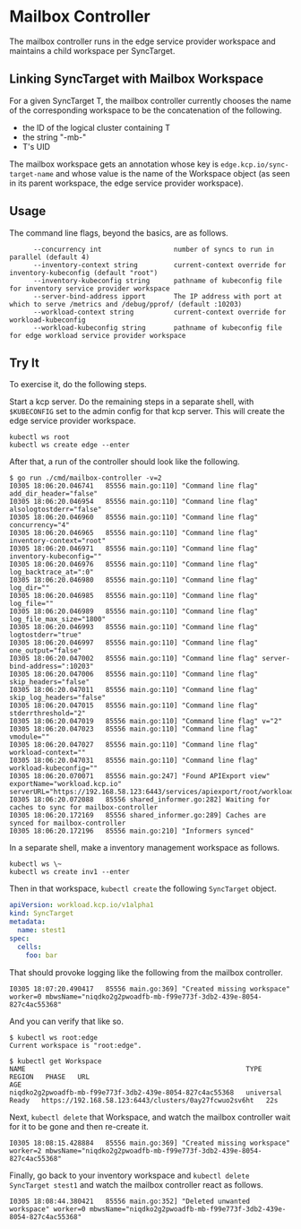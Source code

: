 # Mailbox Controller

The mailbox controller runs in the edge service provider workspace and
maintains a child workspace per SyncTarget.

## Linking SyncTarget with Mailbox Workspace

For a given SyncTarget T, the mailbox controller currently chooses the
name of the corresponding workspace to be the concatenation of the
following.

- the ID of the logical cluster containing T
- the string "-mb-"
- T's UID

The mailbox workspace gets an annotation whose key is
`edge.kcp.io/sync-target-name` and whose value is the name of the
Workspace object (as seen in its parent workspace, the edge service
provider workspace).

## Usage

The command line flags, beyond the basics, are as follows.

```console
      --concurrency int                  number of syncs to run in parallel (default 4)
      --inventory-context string         current-context override for inventory-kubeconfig (default "root")
      --inventory-kubeconfig string      pathname of kubeconfig file for inventory service provider workspace
      --server-bind-address ipport       The IP address with port at which to serve /metrics and /debug/pprof/ (default :10203)
      --workload-context string          current-context override for workload-kubeconfig
      --workload-kubeconfig string       pathname of kubeconfig file for edge workload service provider workspace
```

## Try It

To exercise it, do the following steps.

Start a kcp server.  Do the remaining steps in a separate shell, with
`$KUBECONFIG` set to the admin config for that kcp server.  This will
create the edge service provider workspace.

```shell
kubectl ws root
kubectl ws create edge --enter
```

After that, a run of the controller should look like the following.

```console
$ go run ./cmd/mailbox-controller -v=2
I0305 18:06:20.046741   85556 main.go:110] "Command line flag" add_dir_header="false"
I0305 18:06:20.046954   85556 main.go:110] "Command line flag" alsologtostderr="false"
I0305 18:06:20.046960   85556 main.go:110] "Command line flag" concurrency="4"
I0305 18:06:20.046965   85556 main.go:110] "Command line flag" inventory-context="root"
I0305 18:06:20.046971   85556 main.go:110] "Command line flag" inventory-kubeconfig=""
I0305 18:06:20.046976   85556 main.go:110] "Command line flag" log_backtrace_at=":0"
I0305 18:06:20.046980   85556 main.go:110] "Command line flag" log_dir=""
I0305 18:06:20.046985   85556 main.go:110] "Command line flag" log_file=""
I0305 18:06:20.046989   85556 main.go:110] "Command line flag" log_file_max_size="1800"
I0305 18:06:20.046993   85556 main.go:110] "Command line flag" logtostderr="true"
I0305 18:06:20.046997   85556 main.go:110] "Command line flag" one_output="false"
I0305 18:06:20.047002   85556 main.go:110] "Command line flag" server-bind-address=":10203"
I0305 18:06:20.047006   85556 main.go:110] "Command line flag" skip_headers="false"
I0305 18:06:20.047011   85556 main.go:110] "Command line flag" skip_log_headers="false"
I0305 18:06:20.047015   85556 main.go:110] "Command line flag" stderrthreshold="2"
I0305 18:06:20.047019   85556 main.go:110] "Command line flag" v="2"
I0305 18:06:20.047023   85556 main.go:110] "Command line flag" vmodule=""
I0305 18:06:20.047027   85556 main.go:110] "Command line flag" workload-context=""
I0305 18:06:20.047031   85556 main.go:110] "Command line flag" workload-kubeconfig=""
I0305 18:06:20.070071   85556 main.go:247] "Found APIExport view" exportName="workload.kcp.io" serverURL="https://192.168.58.123:6443/services/apiexport/root/workload.kcp.io"
I0305 18:06:20.072088   85556 shared_informer.go:282] Waiting for caches to sync for mailbox-controller
I0305 18:06:20.172169   85556 shared_informer.go:289] Caches are synced for mailbox-controller
I0305 18:06:20.172196   85556 main.go:210] "Informers synced"
```

In a separate shell, make a inventory management workspace as follows.

```shell
kubectl ws \~
kubectl ws create inv1 --enter
```

Then in that workspace, `kubectl create` the following `SyncTarget`
object.

```yaml
apiVersion: workload.kcp.io/v1alpha1
kind: SyncTarget
metadata:
  name: stest1
spec:
  cells:
    foo: bar
```

That should provoke logging like the following from the mailbox controller.

```console
I0305 18:07:20.490417   85556 main.go:369] "Created missing workspace" worker=0 mbwsName="niqdko2g2pwoadfb-mb-f99e773f-3db2-439e-8054-827c4ac55368"
```

And you can verify that like so.

```console
$ kubectl ws root:edge
Current workspace is "root:edge".

$ kubectl get Workspace
NAME                                                       TYPE        REGION   PHASE   URL                                                     AGE
niqdko2g2pwoadfb-mb-f99e773f-3db2-439e-8054-827c4ac55368   universal            Ready   https://192.168.58.123:6443/clusters/0ay27fcwuo2sv6ht   22s
```

Next, `kubectl delete` that Workspace, and watch the mailbox
controller wait for it to be gone and then re-create it.

```console
I0305 18:08:15.428884   85556 main.go:369] "Created missing workspace" worker=2 mbwsName="niqdko2g2pwoadfb-mb-f99e773f-3db2-439e-8054-827c4ac55368"
```

Finally, go back to your inventory workspace and `kubectl delete
SyncTarget stest1` and watch the mailbox controller react as follows.

```console
I0305 18:08:44.380421   85556 main.go:352] "Deleted unwanted workspace" worker=0 mbwsName="niqdko2g2pwoadfb-mb-f99e773f-3db2-439e-8054-827c4ac55368"
```
